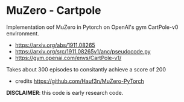 
# MuZero - Cartpole
 Implementation oof MuZero in Pytorch on OpenAI's gym CartPole-v0  environment.


- https://arxiv.org/abs/1911.08265
- https://arxiv.org/src/1911.08265v1/anc/pseudocode.py
- https://gym.openai.com/envs/CartPole-v1/

Takes about 300 episodes to consitantly achieve a score of 200
- credits https://github.com/Hauf3n/MuZero-PyTorch


**DISCLAIMER**: this code is early research code. 

 
